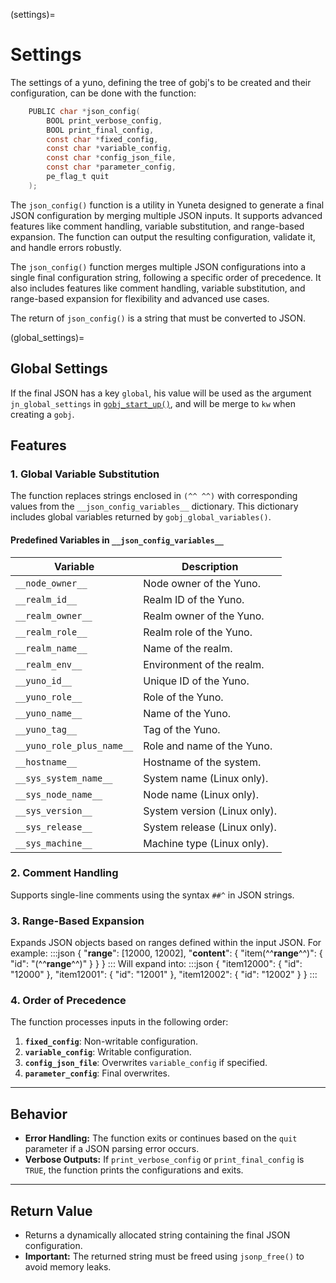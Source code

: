 (settings)=
# **Settings**

The settings of a yuno, defining the tree of gobj's to be created 
and their configuration, can be done with
the function:

```C
    PUBLIC char *json_config(
        BOOL print_verbose_config,
        BOOL print_final_config,
        const char *fixed_config,
        const char *variable_config,
        const char *config_json_file,
        const char *parameter_config,
        pe_flag_t quit
    );
```

The `json_config()` function is a utility in Yuneta designed to generate a final JSON configuration by merging multiple JSON inputs. It supports advanced features like comment handling, variable substitution, and range-based expansion. The function can output the resulting configuration, validate it, and handle errors robustly.


The `json_config()` function merges multiple JSON configurations into a single final configuration string, following a specific order of precedence. It also includes features like comment handling, variable substitution, and range-based expansion for flexibility and advanced use cases.

The return of `json_config()` is a string that must be converted to JSON.

(global_settings)=
## Global Settings
If the final JSON has a key `global`, his value will be used as 
the argument `jn_global_settings` in [`gobj_start_up()`](gobj_start_up()),
and will be merge to `kw` when creating a `gobj`.


## Features

### 1. **Global Variable Substitution**
The function replaces strings enclosed in `(^^ ^^)` with corresponding values from the `__json_config_variables__` dictionary. This dictionary includes global variables returned by `gobj_global_variables()`.

#### Predefined Variables in `__json_config_variables__`

| **Variable**              | **Description**                          |
|---------------------------|------------------------------------------|
| `__node_owner__`          | Node owner of the Yuno.                  |
| `__realm_id__`            | Realm ID of the Yuno.                    |
| `__realm_owner__`         | Realm owner of the Yuno.                 |
| `__realm_role__`          | Realm role of the Yuno.                  |
| `__realm_name__`          | Name of the realm.                       |
| `__realm_env__`           | Environment of the realm.                |
| `__yuno_id__`             | Unique ID of the Yuno.                   |
| `__yuno_role__`           | Role of the Yuno.                        |
| `__yuno_name__`           | Name of the Yuno.                        |
| `__yuno_tag__`            | Tag of the Yuno.                         |
| `__yuno_role_plus_name__` | Role and name of the Yuno.               |
| `__hostname__`            | Hostname of the system.                  |
| `__sys_system_name__`     | System name (Linux only).                |
| `__sys_node_name__`       | Node name (Linux only).                  |
| `__sys_version__`         | System version (Linux only).             |
| `__sys_release__`         | System release (Linux only).             |
| `__sys_machine__`         | Machine type (Linux only).               |

### 2. **Comment Handling**
Supports single-line comments using the syntax `##^` in JSON strings.

### 3. **Range-Based Expansion**
Expands JSON objects based on ranges defined within the input JSON. For example:
:::json
{
"__range__": [12000, 12002],
"__content__": {
"item(^^__range__^^)": { "id": "(^^__range__^^)" }
}
}
:::
Will expand into:
:::json
{
"item12000": { "id": "12000" },
"item12001": { "id": "12001" },
"item12002": { "id": "12002" }
}
:::

### 4. **Order of Precedence**
The function processes inputs in the following order:
1. **`fixed_config`**: Non-writable configuration.
2. **`variable_config`**: Writable configuration.
3. **`config_json_file`**: Overwrites `variable_config` if specified.
4. **`parameter_config`**: Final overwrites.

---

## Behavior

- **Error Handling:** The function exits or continues based on the `quit` parameter if a JSON parsing error occurs.
- **Verbose Outputs:** If `print_verbose_config` or `print_final_config` is `TRUE`, the function prints the configurations and exits.

---

## Return Value

- Returns a dynamically allocated string containing the final JSON configuration.
- **Important:** The returned string must be freed using `jsonp_free()` to avoid memory leaks.
